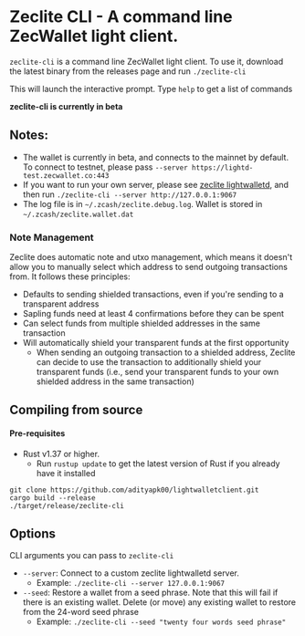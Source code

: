 # Zeclite CLI - A command line ZecWallet light client. 

`zeclite-cli` is a command line ZecWallet light client. To use it, download the latest binary from the releases page and run `./zeclite-cli`

This will launch the interactive prompt. Type `help` to get a list of commands

**zeclite-cli is currently in beta**


## Notes:
* The wallet is currently in beta, and connects to the mainnet by default. To connect to testnet, please pass `--server https://lightd-test.zecwallet.co:443`
* If you want to run your own server, please see [zeclite lightwalletd](https://github.com/adityapk00/lightwalletd), and then run `./zeclite-cli --server http://127.0.0.1:9067`
* The log file is in `~/.zcash/zeclite.debug.log`. Wallet is stored in `~/.zcash/zeclite.wallet.dat`

### Note Management
Zeclite does automatic note and utxo management, which means it doesn't allow you to manually select which address to send outgoing transactions from. It follows these principles:
* Defaults to sending shielded transactions, even if you're sending to a transparent address
* Sapling funds need at least 4 confirmations before they can be spent
* Can select funds from multiple shielded addresses in the same transaction
* Will automatically shield your transparent funds at the first opportunity
    * When sending an outgoing transaction to a shielded address, Zeclite can decide to use the transaction to additionally shield your transparent funds (i.e., send your transparent funds to your own shielded address in the same transaction)

## Compiling from source

#### Pre-requisites
* Rust v1.37 or higher.
    * Run `rustup update` to get the latest version of Rust if you already have it installed

```
git clone https://github.com/adityapk00/lightwalletclient.git
cargo build --release
./target/release/zeclite-cli
```

## Options
CLI arguments you can pass to `zeclite-cli`

* `--server`: Connect to a custom zeclite lightwalletd server. 
    * Example: `./zeclite-cli --server 127.0.0.1:9067`
* `--seed`: Restore a wallet from a seed phrase. Note that this will fail if there is an existing wallet. Delete (or move) any existing wallet to restore from the 24-word seed phrase
    * Example: `./zeclite-cli --seed "twenty four words seed phrase"`
